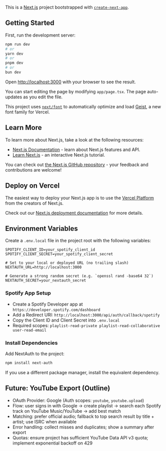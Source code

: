 This is a [Next.js](https://nextjs.org) project bootstrapped with [`create-next-app`](https://nextjs.org/docs/app/api-reference/cli/create-next-app).

## Getting Started

First, run the development server:

```bash
npm run dev
# or
yarn dev
# or
pnpm dev
# or
bun dev
```

Open [http://localhost:3000](http://localhost:3000) with your browser to see the result.

You can start editing the page by modifying `app/page.tsx`. The page auto-updates as you edit the file.

This project uses [`next/font`](https://nextjs.org/docs/app/building-your-application/optimizing/fonts) to automatically optimize and load [Geist](https://vercel.com/font), a new font family for Vercel.

## Learn More

To learn more about Next.js, take a look at the following resources:

- [Next.js Documentation](https://nextjs.org/docs) - learn about Next.js features and API.
- [Learn Next.js](https://nextjs.org/learn) - an interactive Next.js tutorial.

You can check out [the Next.js GitHub repository](https://github.com/vercel/next.js) - your feedback and contributions are welcome!

## Deploy on Vercel

The easiest way to deploy your Next.js app is to use the [Vercel Platform](https://vercel.com/new?utm_medium=default-template&filter=next.js&utm_source=create-next-app&utm_campaign=create-next-app-readme) from the creators of Next.js.

Check out our [Next.js deployment documentation](https://nextjs.org/docs/app/building-your-application/deploying) for more details.

## Environment Variables

Create a `.env.local` file in the project root with the following variables:

```
SPOTIFY_CLIENT_ID=your_spotify_client_id
SPOTIFY_CLIENT_SECRET=your_spotify_client_secret

# Set to your local or deployed URL (no trailing slash)
NEXTAUTH_URL=http://localhost:3000

# Generate a strong random secret (e.g. `openssl rand -base64 32`)
NEXTAUTH_SECRET=your_nextauth_secret
```

### Spotify App Setup

- Create a Spotify Developer app at `https://developer.spotify.com/dashboard`
- Add a Redirect URI: `http://localhost:3000/api/auth/callback/spotify`
- Copy the Client ID and Client Secret into `.env.local`
- Required scopes: `playlist-read-private playlist-read-collaborative user-read-email`

### Install Dependencies

Add NextAuth to the project:

```bash
npm install next-auth
```

If you use a different package manager, install the equivalent dependency.

## Future: YouTube Export (Outline)

- OAuth Provider: Google (Auth scopes: `youtube`, `youtube.upload`)
- Flow: user signs in with Google → create playlist → search each Spotify track on YouTube Music/YouTube → add best match
- Matching: prefer official audio; fallback to top search result by title + artist; use ISRC when available
- Error handling: collect misses and duplicates; show a summary after export
- Quotas: ensure project has sufficient YouTube Data API v3 quota; implement exponential backoff on 429
